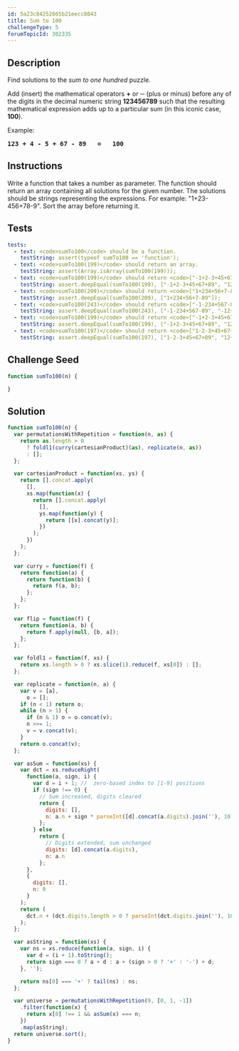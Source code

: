 ```yaml
---
id: 5a23c84252665b21eecc8043
title: Sum to 100
challengeType: 5
forumTopicId: 302335
---
```


## Description

<section id='description'>

Find solutions to the *sum to one hundred* puzzle.

Add (insert) the mathematical operators **+** or **─** (plus or minus) before any of the digits in the decimal numeric string **123456789** such that the resulting mathematical expression adds up to a particular sum (in this iconic case, **100**).

Example:

<pre><b>123 + 4 - 5 + 67 - 89   =   100</b></pre>

</section>

## Instructions

<section id='instructions'>

Write a function that takes a number as parameter. The function should return an array containing all solutions for the given number. The solutions should be strings representing the expressions. For example: "1+23-456+78-9". Sort the array before returning it.

</section>

## Tests

<section id='tests'>

```yml
tests:
  - text: <code>sumTo100</code> should be a function.
    testString: assert(typeof sumTo100 == 'function');
  - text: <code>sumTo100(199)</code> should return an array.
    testString: assert(Array.isArray(sumTo100(199)));
  - text: <code>sumTo100(199)</code> should return <code>["-1+2-3+45+67+89", "123-4+5+6+78-9", "123-4+56+7+8+9"]</code>.
    testString: assert.deepEqual(sumTo100(199), ["-1+2-3+45+67+89", "123-4+5+6+78-9", "123-4+56+7+8+9"]);
  - text: <code>sumTo100(209)</code> should return <code>["1+234+56+7-89"]</code>.
    testString: assert.deepEqual(sumTo100(209), ["1+234+56+7-89"]);
  - text: <code>sumTo100(243)</code> should return <code>["-1-234+567-89", "-12+345+6-7-89", "123+45+6+78-9"]</code>.
    testString: assert.deepEqual(sumTo100(243), ["-1-234+567-89", "-12+345+6-7-89", "123+45+6+78-9"]);
  - text: <code>sumTo100(199)</code> should return <code>["-1+2-3+45+67+89", "123-4+5+6+78-9", "123-4+56+7+8+9"]</code>.
    testString: assert.deepEqual(sumTo100(199), ["-1+2-3+45+67+89", "123-4+5+6+78-9", "123-4+56+7+8+9"]);
  - text: <code>sumTo100(197)</code> should return <code>["1-2-3+45+67+89", "12+34-5+67+89", "123+4-5+6+78-9"]</code>.
    testString: assert.deepEqual(sumTo100(197), ["1-2-3+45+67+89", "12+34-5+67+89", "123+4-5+6+78-9"]);
```

</section>

## Challenge Seed

<section id='challengeSeed'>
<div id='js-seed'>

```js
function sumTo100(n) {

}
```

</div>

</section>

## Solution

<section id='solution'>

```js
function sumTo100(n) {
  var permutationsWithRepetition = function(n, as) {
    return as.length > 0
      ? foldl1(curry(cartesianProduct)(as), replicate(n, as))
      : [];
  };

  var cartesianProduct = function(xs, ys) {
    return [].concat.apply(
      [],
      xs.map(function(x) {
        return [].concat.apply(
          [],
          ys.map(function(y) {
            return [[x].concat(y)];
          })
        );
      })
    );
  };

  var curry = function(f) {
    return function(a) {
      return function(b) {
        return f(a, b);
      };
    };
  };

  var flip = function(f) {
    return function(a, b) {
      return f.apply(null, [b, a]);
    };
  };

  var foldl1 = function(f, xs) {
    return xs.length > 0 ? xs.slice(1).reduce(f, xs[0]) : [];
  };

  var replicate = function(n, a) {
    var v = [a],
      o = [];
    if (n < 1) return o;
    while (n > 1) {
      if (n & 1) o = o.concat(v);
      n >>= 1;
      v = v.concat(v);
    }
    return o.concat(v);
  };

  var asSum = function(xs) {
    var dct = xs.reduceRight(
      function(a, sign, i) {
        var d = i + 1; //  zero-based index to [1-9] positions
        if (sign !== 0) {
          // Sum increased, digits cleared
          return {
            digits: [],
            n: a.n + sign * parseInt([d].concat(a.digits).join(''), 10)
          };
        } else
          return {
            // Digits extended, sum unchanged
            digits: [d].concat(a.digits),
            n: a.n
          };
      },
      {
        digits: [],
        n: 0
      }
    );
    return (
      dct.n + (dct.digits.length > 0 ? parseInt(dct.digits.join(''), 10) : 0)
    );
  };

  var asString = function(xs) {
    var ns = xs.reduce(function(a, sign, i) {
      var d = (i + 1).toString();
      return sign === 0 ? a + d : a + (sign > 0 ? '+' : '-') + d;
    }, '');

    return ns[0] === '+' ? tail(ns) : ns;
  };

  var universe = permutationsWithRepetition(9, [0, 1, -1])
    .filter(function(x) {
      return x[0] !== 1 && asSum(x) === n;
    })
    .map(asString);
  return universe.sort();
}
```

</section>
